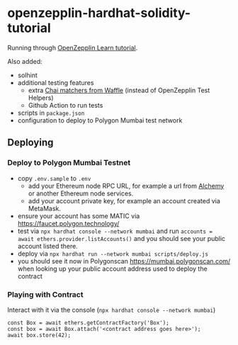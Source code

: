 # openzepplin-hardhat-solidity-tutorial

Running through [OpenZepplin Learn tutorial](https://docs.openzeppelin.com/learn/).

Also added:

- solhint
- additional testing features
  - extra [Chai matchers from Waffle](https://ethereum-waffle.readthedocs.io/en/latest/matchers.html) (instead of OpenZepplin Test Helpers)
  - Github Action to run tests
- scripts in `package.json`
- configuration to deploy to Polygon Mumbai test network

## Deploying

### Deploy to Polygon Mumbai Testnet

- copy `.env.sample` to `.env`
  - add your Ethereum node RPC URL, for example a url from [Alchemy](https://www.alchemy.com/) or another Ethereum node services.
  - add your account private key, for example an account created via MetaMask.
- ensure your account has some MATIC via <https://faucet.polygon.technology/>
- test via `npx hardhat console --network mumbai` and run `accounts = await ethers.provider.listAccounts()` and you should see your public account listed there.
- deploy via `npx hardhat run --network mumbai scripts/deploy.js`
- you should see it now in Polygonscan <https://mumbai.polygonscan.com/> when looking up your public account address used to deploy the contract

### Playing with Contract

Interact with it via the console (`npx hardhat console --network mumbai`)

```
const Box = await ethers.getContractFactory('Box');
const box = await Box.attach('<contract address goes here>');
await box.store(42);
```
